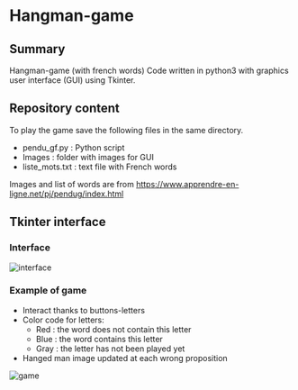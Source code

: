 # Hangman-game


## Summary
Hangman-game (with french words)
Code written in python3 with graphics user interface (GUI) using Tkinter.


## Repository content
To play the game save the following files in the same directory.
* pendu_gf.py : Python script
* Images : folder with images for GUI 
* liste_mots.txt : text file with French words

Images and list of words are from https://www.apprendre-en-ligne.net/pj/pendug/index.html 

## Tkinter interface

### Interface

![interface](https://user-images.githubusercontent.com/82372483/120188309-3f2e4c80-c216-11eb-81dc-d5da2f707549.png)

### Example of game

* Interact thanks to buttons-letters
* Color code for letters:
   *  Red : the word does not contain this letter
   *  Blue : the word contains this letter
   *  Gray : the letter has not been played yet 
* Hanged man image updated at each wrong proposition

![game](https://user-images.githubusercontent.com/82372483/120188499-7d2b7080-c216-11eb-85cc-866d06202530.png)
